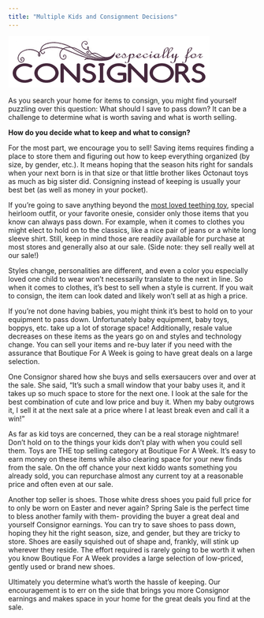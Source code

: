 ```yaml
---
title: "Multiple Kids and Consignment Decisions"
---
```


![](/img/blog/especiallyForConsignors.png)

As you search your home for items to consign, you might find yourself puzzling over this question: What should I save to pass down? It can be a challenge to determine what is worth saving and what is worth selling.

**How do you decide what to keep and what to consign?**

For the most part, we encourage you to sell! Saving items requires finding a place to store them and figuring out how to keep everything organized (by size, by gender, etc.). It means hoping that the season hits right for sandals when your next born is in that size or that little brother likes Octonaut toys as much as big sister did. Consigning instead of keeping is usually your best bet (as well as money in your pocket).

If you’re going to save anything beyond the [most loved teething toy](/mom-to-mom-my-babys-favorite-toy/), special heirloom outfit, or your favorite onesie, consider only those items that you know can always pass down. For example, when it comes to clothes you might elect to hold on to the classics, like a nice pair of jeans or a white long sleeve shirt. Still, keep in mind those are readily available for purchase at most stores and generally also at our sale. (Side note: they sell really well at our sale!)

Styles change, personalities are different, and even a color you especially loved one child to wear won’t necessarily translate to the next in line. So when it comes to clothes, it’s best to sell when a style is current. If you wait to consign, the item can look dated and likely won’t sell at as high a price.

If you’re not done having babies, you might think it’s best to hold on to your equipment to pass down. Unfortunately baby equipment, baby toys, boppys, etc. take up a lot of storage space! Additionally, resale value decreases on these items as the years go on and styles and technology change. You can sell your items and re-buy later if you need with the assurance that Boutique For A Week is going to have great deals on a large selection.

One Consignor shared how she buys and sells exersaucers over and over at the sale. She said, “It’s such a small window that your baby uses it, and it takes up so much space to store for the next one. I look at the sale for the best combination of cute and low price and buy it. When my baby outgrows it, I sell it at the next sale at a price where I at least break even and call it a win!”

As far as kid toys are concerned, they can be a real storage nightmare! Don’t hold on to the things your kids don’t play with when you could sell them. Toys are THE top selling category at Boutique For A Week. It’s easy to earn money on these items while also clearing space for your new finds from the sale. On the off chance your next kiddo wants something you already sold, you can repurchase almost any current toy at a reasonable price and often even at our sale.

Another top seller is shoes. Those white dress shoes you paid full price for to only be worn on Easter and never again? Spring Sale is the perfect time to bless another family with them- providing the buyer a great deal and yourself Consignor earnings. You can try to save shoes to pass down, hoping they hit the right season, size, and gender, but they are tricky to store. Shoes are easily squished out of shape and, frankly, will stink up wherever they reside. The effort required is rarely going to be worth it when you know Boutique For A Week provides a large selection of low-priced, gently used or brand new shoes.

Ultimately you determine what’s worth the hassle of keeping. Our encouragement is to err on the side that brings you more Consignor earnings and makes space in your home for the great deals you find at the sale.
